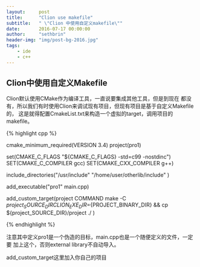 ```yaml
---
layout:     post
title:      "Clion use makefile"
subtitle:   " \"Clion 中使用自定义makefile\""
date:       2016-07-17 00:00:00
author:     "sethbrin"
header-img: "img/post-bg-2016.jpg"
tags:
    - ide
    - c++
---
```


Clion中使用自定义Makefile
-------------------------

Clion默认使用CMake作为编译工具，一直说要集成其他工具，但是到现在
都没有，所以我们有时使用Clion来调试现有项目，但现有项目是基于自定义Makefile的，
这是就得配置CmakeList.txt来构造一个虚拟的target，调用项目的makefile。

{% highlight cpp %}

cmake_minimum_required(VERSION 3.4)
project(pro1)

set(CMAKE_C_FLAGS "${CMAKE_C_FLAGS} -std=c99 -nostdinc")
SET(CMAKE_C_COMPILER gcc)
SET(CMAKE_CXX_COMPILER g++)

include_directories("/usr/include"
"/home/user/otherlib/include"
)

add_executable("pro1" main.cpp)

add_custom_target(project COMMAND make -C ${project_SOURCE_DIR}
CLION_EXE_DIR=${PROJECT_BINARY_DIR} && cp ${project_SOURCE_DIR}/project ./
)

{% endhighlight %}

注意其中定义pro1是一个伪造的目标，main.cpp也是一个随便定义的文件，一定要
加上这个，否则external library不自动导入。

add_custom_target这里加入你自己的项目
